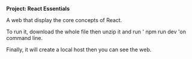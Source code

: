 **Project: React Essentials**

A web that display the core concepts of React.

To run it, download the whole file then unzip it and run ' npm run dev 'on command line. 

Finally, it will create a local host then you can see the web. 
